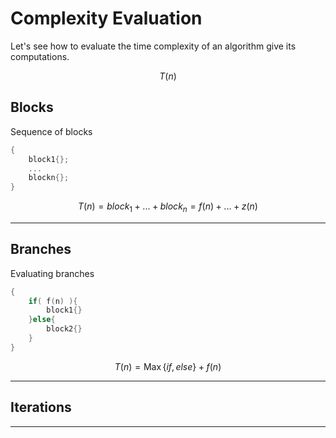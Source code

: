 # Complexity Evaluation
Let's see how to evaluate the time complexity of an algorithm give its computations.

$$T(n)$$

## Blocks
Sequence of blocks

```c++
{
    block1{};
    ...
    blockn{};
}
```

$$T(n) = block_{1} + ... + block_{n} = f(n) + ... + z(n) $$

---

## Branches
Evaluating branches

```c++
{
    if( f(n) ){
        block1{}
    }else{
        block2{}
    }
}
```

$$T(n) = \operatorname{Max}\{ if, else \} + f(n) $$


---

## Iterations



---